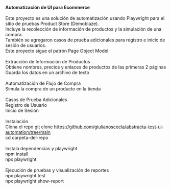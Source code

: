 <b>Automatización de UI para Ecommerce</b> </br>
</br>
Este proyecto es una solución de automatización usando Playwright para el sitio de pruebas Product Store (Demoblaze).</br>
Incluye la recolección de información de productos y la simulación de una compra.</br>
También se agregaron casos de prueba adicionales para registro e inicio de sesión de usuarios.</br>
Este proyecto sigue el patrón Page Object Model.</br>
</br>
Extracción de Información de Productos</br>
Obtiene nombres, precios y enlaces de productos de las primeras 2 páginas</br>
Guarda los datos en un archivo de texto</br>
 </br>
Automatización de Flujo de Compra</br>
Simula la compra de un producto en la tienda</br>
 </br>
Casos de Prueba Adicionales</br>
Registro de Usuario</br>
Inicio de Sesión</br>
</br>
Instalación</br>
Clona el repo git clone https://github.com/giulianoscocla/abstracta-test-ui-automation/tree/main </br>
cd carpeta-del-repo </br>
</br>
Instala dependencias y playwright </br>
npm install </br>
npx playwright </br>
</br>
Ejecución de pruebas y visualización de reportes </br>
npx playwright test </br>
npx playwright show-report </br>
